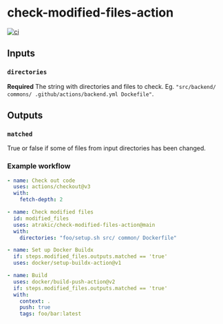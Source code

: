 # check-modified-files-action

[![ci](https://github.com/atrakic/check-modified-files-action/actions/workflows/ci.yml/badge.svg)](https://github.com/atrakic/check-modified-files-action/actions/workflows/ci.yml)

## Inputs

### `directories`

**Required** The string with directories and files to check. Eg. `"src/backend/ commons/ .github/actions/backend.yml Dockefile"`.

## Outputs

### `matched`

True or false if some of files from input directories has been changed.


### Example workflow

```yaml
- name: Check out code
  uses: actions/checkout@v3
  with:
    fetch-depth: 2

- name: Check modified files
  id: modified_files
  uses: atrakic/check-modified-files-action@main
  with:
    directories: "foo/setup.sh src/ common/ Dockerfile"

- name: Set up Docker Buildx
  if: steps.modified_files.outputs.matched == 'true'
  uses: docker/setup-buildx-action@v1

- name: Build
  uses: docker/build-push-action@v2
  if: steps.modified_files.outputs.matched == 'true'
  with:
    context: .
    push: true
    tags: foo/bar:latest

```
